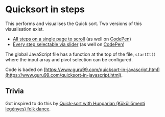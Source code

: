 # Quicksort in steps

This performs and visualises the Quick sort.
Two versions of this visualisation exist.

- [All steps on a single page to scroll](without-bar.html) (as well on [CodePen](https://codepen.io/mulithemuli/pen/BayoeMR?editors=1010))
- [Every step selectable via slider](with-bar.html) (as well on [CodePen](https://codepen.io/mulithemuli/pen/eYmJNPL?editors=1010))

The global JavaScript file has a function at the top of the file, `startIt()` where the input array and pivot selection 
can be configured.

Code is baded on [https://www.guru99.com/quicksort-in-javascript.html](https://www.guru99.com/quicksort-in-javascript.html).

## Trivia

Got inspired to do this by [Quick-sort with Hungarian (Küküllőmenti legényes) folk dance](https://www.youtube.com/watch?v=ywWBy6J5gz8).
